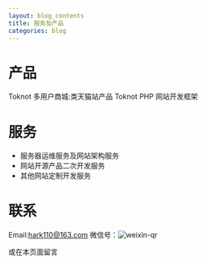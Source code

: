 ```yaml
---
layout: blog_contents
title: 服务及产品
categories: blog
---
```


# 产品

Toknot 多用户商城:类天猫站产品 
Toknot PHP 网站开发框架

# 服务

* 服务器运维服务及网站架构服务
* 网站开源产品二次开发服务
* 其他网站定制开发服务

# 联系

Email:[hark110@163.com](mailto:hark110@163.com) 
微信号：![weixin-qr](http://toknot.com/download/weixin-qr.jpeg)

或在本页面留言